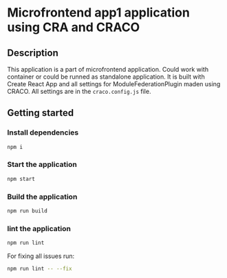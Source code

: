 # Microfrontend app1 application using CRA and CRACO

## Description

This application is a part of microfrontend application. Could work with container or could be runned as standalone application. It is built with Create React App and all settings for ModuleFederationPlugin maden using CRACO.
All settings are in the `craco.config.js` file.

## Getting started

### Install dependencies

```bash
npm i
```

### Start the application

```bash
npm start
```

### Build the application

```bash
npm run build
```

### lint the application

```bash
npm run lint
```

For fixing all issues run:

```bash
npm run lint -- --fix
```
